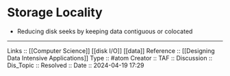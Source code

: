 # Storage Locality

- Reducing disk seeks by keeping data contiguous or colocated
---
Links :: [[Computer Science]] [[disk I/O]] [[data]]
Reference :: [[Designing Data Intensive Applications]]
Type :: #atom
Creator ::
TAF ::
Discussion ::
Dis_Topic :: 
Resolved ::
Date :: 2024-04-19 17:29
